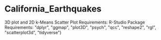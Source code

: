 # California_Earthquakes
3D plot and 2D k-Means Scatter Plot
Requirements: R-Studio
Package Requirements: "dplyr", "ggmap", "plot3D", "psych", "qcc", "reshape2", "rgl", "scatterplot3d", "tidyverse") 
